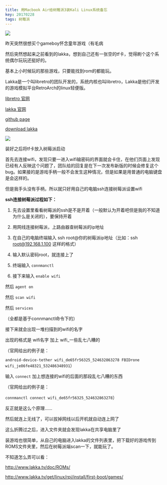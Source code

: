 ```yaml
---
title: 用Macbook Air给树莓派3装Kali Linux系统备忘
key: 20170228
tags: 树莓派
---
```


![](https://cdn.discordapp.com/attachments/447635828496138241/482847287597334529/p41189429.png)

昨天突然很想买个gameboy怀念童年游戏（有毛病

然后突然想起来之前看到的lakka，想到自己还有一张空的tf卡，觉得刷个这个系统偶尔玩玩还挺好的。

基本上小时候玩的那些游戏，只要能找到rom的都能玩。

Lakka是一个叫libretro的团队开发的，系统内核也叫libretro，Lakka是他们开发的游戏模拟平台RetroArch的linux轻便版。

[libretro 官网](https://www.libretro.com/ )

[lakka 官网](http://www.lakka.tv/)

[github page](https://github.com/libretro/Lakka)

[download lakka](http://www.lakka.tv/get/linux/)

![](https://cdn.discordapp.com/attachments/447635828496138241/482847371500191744/p41189439.png)

装好之后将tf卡放入树莓派启动

首先去连接wifi，发现只要一进入wifi输密码的界面就会卡住，在他们页面上发现已经有人反映这个问题了，团队给的回复是在下一次发布新版的时候会修复这个bug。如果接的是游戏手柄一般不会发生这种情况，但是如果是用普通的电脑键盘是会这样的。

但是我手头没有手柄，所以就只好用自己的电脑ssh连接树莓派设置wifi

**ssh连接树莓派过程如下：**

1. 先去设置里看看树莓派的ssh是不是开着（一般默认为开着吧但是我的不知道为什么是关闭的），要保持开着

1. 用网线连接树莓派，上路由器查树莓派的ip地址

1. 在自己的电脑终端输入 ssh root@你的树莓派ip地址（比如：ssh root@192.168.1.100 这样的格式）

1. 输入默认密码root，就连接上了

1. 终端输入 `connmanctl`

1. 接下来输入 `enable wifi`

然后 `agent on`

然后 `scan wifi`

然后 `services`

（全都是基于connmanctl命令下的）

接下来就会出现一堆扫描到的wifi的名字

出现的格式是 wifi名字 加上 wifi_一些乱七八糟的

（官网给出的例子是：

`android-device-tether wifi_de65fr56325_524632863278
FBIDrone wifi_je86fe48321_532486348931`）

输入 `connect` 加上想连接的wifi的后面的那段乱七八糟的东西

（官网给出的例子是：

`connmanctl connect wifi_de65fr56325_524632863278`）

反正就是这么个原理……

然后就连上无线了，可以拔掉网线以后开机就自动连上网了

这么折腾过之后，进入文件夹就会发现lakka在共享电脑里了

装游戏也很简单，从自己的电脑进入lakka的文件列表里，把下载好的游戏传到ROMS文件夹里，然后在树莓派端scan一下，就能玩了。

不知道怎么弄可以看：

http://www.lakka.tv/doc/ROMs/

http://www.lakka.tv/get/linux/rpi/install/first-boot/games/
